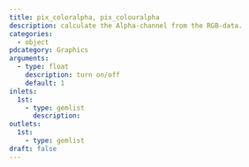 ```yaml
---
title: pix_coloralpha, pix_colouralpha
description: calculate the Alpha-channel from the RGB-data.
categories:
  - object
pdcategory: Graphics
arguments:
  - type: float
    description: turn on/off
    default: 1
inlets:
  1st:
    - type: gemlist
      description:
outlets:
  1st:
    - type: gemlist
draft: false
---
```

